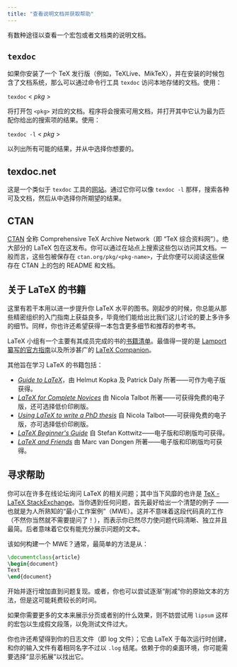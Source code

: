 ```yaml
---
title: "查看说明文档并获取帮助"
---
```

<!-- Translation to be added _after_ English text completed. -->

有数种途径以查看一个宏包或者文档类的说明文档。

## `texdoc`

如果你安装了一个 TeX 发行版（例如，TeXLive、MikTeX），并在安装的时候包含了文档系统，那么可以通过命令行工具 `texdoc` 访问本地存储的文档。使用：


`texdoc` < _pkg_ >


将打开包 `<pkg>` 对应的文档。程序将会搜索可用文档，并打开其中它认为最为匹配你给出的搜索项的结果。使用：


`texdoc -l` < _pkg_ >


以列出所有可能的结果，并从中选择你想要的。


## texdoc.net

这是一个类似于 `texdoc` 工具的[网站](https://texdoc.net/)。通过它你可以像 `texdoc -l` 那样，搜索各种可及文档，然后从中选择你所期望的结果。


## CTAN

[CTAN](https://www.ctan.org) 全称 Comprehensive TeX Archive Network（即 “TeX 综合资料网”）。绝大部分的 LaTeX 包在这发布。你可以通过在站点上搜索这些包以访问其文档。一般而言，这些包被保存在 `ctan.org/pkg/<pkg-name>`，于此你便可以阅读这些保存在 CTAN 上的包的 README 和文档。


## 关于 LaTeX 的书籍

这里有若干本用以进一步提升你 LaTeX 水平的图书。刚起步的时候，你总能从那些精密组织的入门指南上获益良多，毕竟他们能给出比我们这儿讨论的要上多许多的细节。同样，你也许还希望获得一本包含更多细节和推荐的参考书。

LaTeX 小组有一个主要有其成员完成的书的[书籍清单](https://www.latex-project.org/help/books)。最值得一提的是 [Lamport 纂写的官方指南](https://www.informit.com/store/latex-a-document-preparation-system-9780201529838)以及所涉甚广的 [LaTeX Companion](https://www.informit.com/store/latex-companion-9780201362992)。

其他旨在学习 LaTeX 的书籍包括：


- [_Guide to LaTeX_](https://www.informit.com/store/guide-to-latex-9780132651714)，由  Helmut
  Kopka 及 Patrick Daly 所著——可作为电子版获得。
- [_LaTeX for Complete Novices_](https://www.dickimaw-books.com/latex/novices/) 由
  Nicola Talbot 所著——可获得免费的电子版，还可选择低价印刷版。
- [_Using LaTeX to write a PhD thesis_](https://www.dickimaw-books.com/latex/thesis/) 自
  Nicola Talbot——可获得免费的电子版，亦可选择低价印刷版。
- [_LaTeX Beginner's Guide_](https://www.packtpub.com/gb/hardware-and-creative/latex-beginners-guide)
  自 Stefan Kottwitz——电子版和印刷版均可获得。
- [_LaTeX and Friends_](https://www.springer.com/gp/book/9783642238154) 由
  Marc van Dongen 所著——电子版和印刷版均可获得。


## 寻求帮助

你可以在许多在线论坛询问 LaTeX 的相关问题；其中当下风靡的也许是 [TeX - LaTeX StackExchange](https://tex.stackexchange.com)。当你遇到任何问题，首先最好给出一个清楚的例子 —— 也就是为人所熟知的“最小工作案例”（MWE）。这并不意味着这段代码真的工作（不然你当然就不需要提问了！），而表示你已然尽力使问题代码清晰、独立并且最简。后者意味着它仅有能充分展示问题的文本。

该如何构建一个 MWE？通常，最简单的方法是从：

```latex
\documentclass{article}
\begin{document}
Text
\end{document}
```

开始并逐行增加直到问题复现。或者，你也可以尝试逐渐“削减”你的原始文本的方法，但是这可能耗费较长的时间。

如果你需要更多的文本来展示分页或者别的什么效果，则不妨尝试用 `lipsum` 这样的宏包以生成假文段落，以免测试文件过大。


你也许还希望得到你的日志文件（即 log 文件）；它由 LaTeX 于每次运行时创建，和你的输入文件有着相同名字不过以 `.log` 结尾。依赖于你的桌面环境，你可能需要选择“显示拓展”以找出它。
